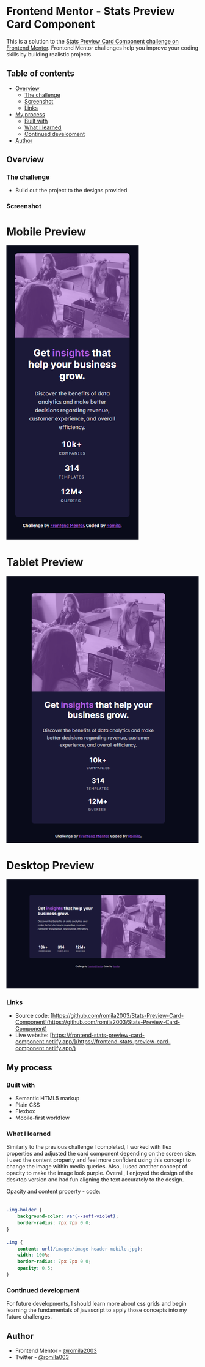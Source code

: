 # Frontend Mentor - Stats Preview Card Component

This is a solution to the [Stats Preview Card Component challenge on Frontend Mentor](https://www.frontendmentor.io/challenges/stats-preview-card-component-8JqbgoU62). Frontend Mentor challenges help you improve your coding skills by building realistic projects. 

## Table of contents

- [Overview](#overview)
  - [The challenge](#the-challenge)
  - [Screenshot](#screenshot)
  - [Links](#links)
- [My process](#my-process)
  - [Built with](#built-with)
  - [What I learned](#what-i-learned)
  - [Continued development](#continued-development)
- [Author](#author)


## Overview

### The challenge

- Build out the project to the designs provided

### Screenshot

# Mobile Preview 

![screenshot](https://github.com/romila2003/Stats-Preview-Card-Component/blob/main/Mobile%20Preview.PNG)

# Tablet Preview

![screenshot](https://github.com/romila2003/Stats-Preview-Card-Component/blob/main/Tablet%20Preview.PNG)

# Desktop Preview 

![screenshot](https://github.com/romila2003/Stats-Preview-Card-Component/blob/main/Desktop%20Preview.PNG)


### Links

 - Source code: [https://github.com/romila2003/Stats-Preview-Card-Component](https://github.com/romila2003/Stats-Preview-Card-Component)
 - Live website: [https://frontend-stats-preview-card-component.netlify.app/](https://frontend-stats-preview-card-component.netlify.app/)

## My process

### Built with

- Semantic HTML5 markup
- Plain CSS
- Flexbox
- Mobile-first workflow

### What I learned

Similarly to the previous challenge I completed, I worked with flex properties and adjusted the card component depending on the screen size. I used the content property and feel more confident using this concept to change the image within media queries. Also, I used another concept of opacity to make the image look purple. Overall, I enjoyed the design of the desktop version and had fun aligning the text accurately to the design.

Opacity and content property - code: 

```css

.img-holder {
    background-color: var(--soft-violet);
    border-radius: 7px 7px 0 0;
}

.img {
    content: url(/images/image-header-mobile.jpg);
    width: 100%;
    border-radius: 7px 7px 0 0;
    opacity: 0.5;
}

```

### Continued development

For future developments, I should learn more about css grids and begin learning the fundamentals of javascript to apply those concepts into my future challenges. 


## Author

- Frontend Mentor - [@romila2003](https://www.frontendmentor.io/profile/romila2003)
- Twitter - [@romila003](https://www.twitter.com/romila003)

